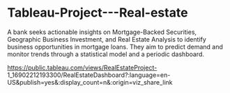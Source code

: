 # Tableau-Project---Real-estate
A bank seeks actionable insights on Mortgage-Backed Securities, Geographic Business Investment, and Real Estate Analysis to identify business opportunities in mortgage loans. They aim to predict demand and monitor trends through a statistical model and a periodic dashboard.


https://public.tableau.com/views/RealEstateProject-
1_16902212193300/RealEstateDashboard?:language=en-
US&publish=yes&:display_count=n&:origin=viz_share_link
